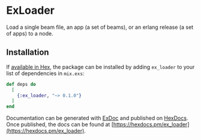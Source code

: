 # ExLoader

Load a single beam file, an app (a set of beams), or an erlang release (a set of apps) to a node.

## Installation

If [available in Hex](https://hex.pm/docs/publish), the package can be installed
by adding `ex_loader` to your list of dependencies in `mix.exs`:

```elixir
def deps do
  [
    {:ex_loader, "~> 0.1.0"}
  ]
end
```

Documentation can be generated with [ExDoc](https://github.com/elixir-lang/ex_doc)
and published on [HexDocs](https://hexdocs.pm). Once published, the docs can
be found at [https://hexdocs.pm/ex_loader](https://hexdocs.pm/ex_loader).
